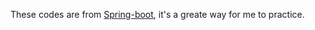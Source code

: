 These codes are from [Spring-boot](https://github.com/spring-projects/spring-boot), it's a greate way for me to practice.   